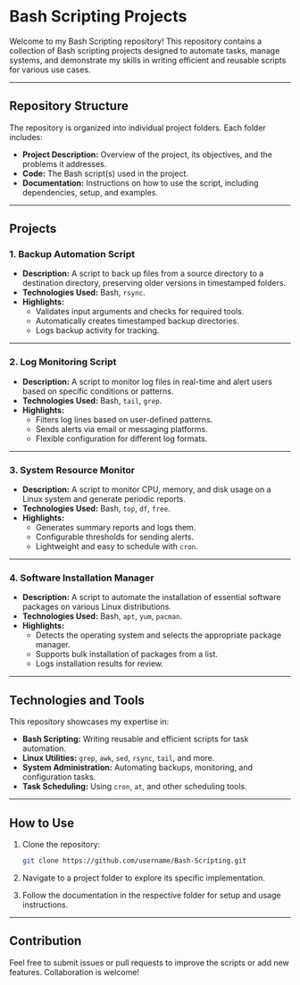 # **Bash Scripting Projects**

Welcome to my Bash Scripting repository! This repository contains a collection of Bash scripting projects designed to automate tasks, manage systems, and demonstrate my skills in writing efficient and reusable scripts for various use cases.

---

## **Repository Structure**

The repository is organized into individual project folders. Each folder includes:

- **Project Description:** Overview of the project, its objectives, and the problems it addresses.
- **Code:** The Bash script(s) used in the project.
- **Documentation:** Instructions on how to use the script, including dependencies, setup, and examples.

---

## **Projects**

### **1. Backup Automation Script**
- **Description:** A script to back up files from a source directory to a destination directory, preserving older versions in timestamped folders.
- **Technologies Used:** Bash, `rsync`.
- **Highlights:**
  - Validates input arguments and checks for required tools.
  - Automatically creates timestamped backup directories.
  - Logs backup activity for tracking.

---

### **2. Log Monitoring Script**
- **Description:** A script to monitor log files in real-time and alert users based on specific conditions or patterns.
- **Technologies Used:** Bash, `tail`, `grep`.
- **Highlights:**
  - Filters log lines based on user-defined patterns.
  - Sends alerts via email or messaging platforms.
  - Flexible configuration for different log formats.

---

### **3. System Resource Monitor**
- **Description:** A script to monitor CPU, memory, and disk usage on a Linux system and generate periodic reports.
- **Technologies Used:** Bash, `top`, `df`, `free`.
- **Highlights:**
  - Generates summary reports and logs them.
  - Configurable thresholds for sending alerts.
  - Lightweight and easy to schedule with `cron`.

---

### **4. Software Installation Manager**
- **Description:** A script to automate the installation of essential software packages on various Linux distributions.
- **Technologies Used:** Bash, `apt`, `yum`, `pacman`.
- **Highlights:**
  - Detects the operating system and selects the appropriate package manager.
  - Supports bulk installation of packages from a list.
  - Logs installation results for review.

---

## **Technologies and Tools**

This repository showcases my expertise in:
- **Bash Scripting:** Writing reusable and efficient scripts for task automation.
- **Linux Utilities:** `grep`, `awk`, `sed`, `rsync`, `tail`, and more.
- **System Administration:** Automating backups, monitoring, and configuration tasks.
- **Task Scheduling:** Using `cron`, `at`, and other scheduling tools.

---

## **How to Use**

1. Clone the repository:
   ```bash
   git clone https://github.com/username/Bash-Scripting.git
   ```

2. Navigate to a project folder to explore its specific implementation.

3. Follow the documentation in the respective folder for setup and usage instructions.

---

## **Contribution**
Feel free to submit issues or pull requests to improve the scripts or add new features. Collaboration is welcome!
